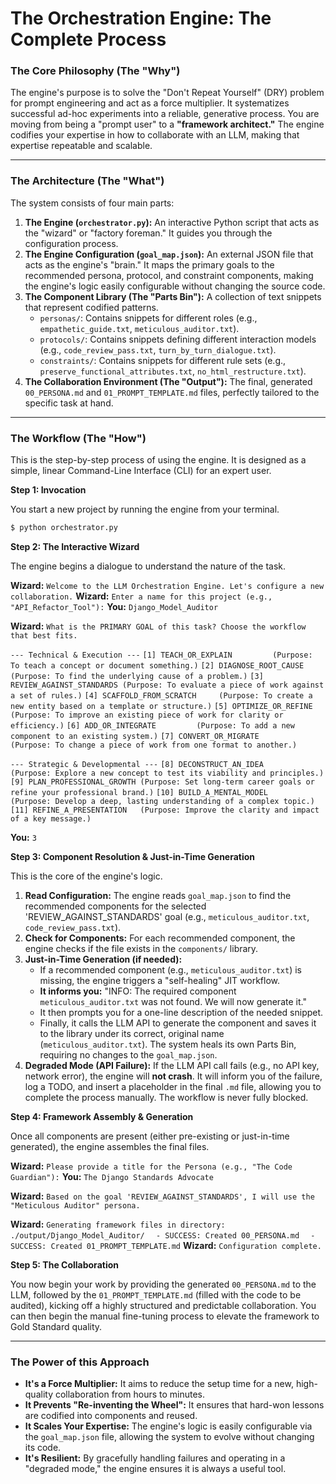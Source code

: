 # The Orchestration Engine: The Complete Process

### **The Core Philosophy (The "Why")**

The engine's purpose is to solve the "Don't Repeat Yourself" (DRY) problem for prompt engineering and act as a force multiplier. It systematizes successful ad-hoc experiments into a reliable, generative process. You are moving from being a "prompt user" to a **"framework architect."** The engine codifies your expertise in how to collaborate with an LLM, making that expertise repeatable and scalable.

---

### **The Architecture (The "What")**

The system consists of four main parts:

1.  **The Engine (`orchestrator.py`):** An interactive Python script that acts as the "wizard" or "factory foreman." It guides you through the configuration process.
2.  **The Engine Configuration (`goal_map.json`):** An external JSON file that acts as the engine's "brain." It maps the primary goals to the recommended persona, protocol, and constraint components, making the engine's logic easily configurable without changing the source code.
3.  **The Component Library (The "Parts Bin"):** A collection of text snippets that represent codified patterns.
    - `personas/`: Contains snippets for different roles (e.g., `empathetic_guide.txt`, `meticulous_auditor.txt`).
    - `protocols/`: Contains snippets defining different interaction models (e.g., `code_review_pass.txt`, `turn_by_turn_dialogue.txt`).
    - `constraints/`: Contains snippets for different rule sets (e.g., `preserve_functional_attributes.txt`, `no_html_restructure.txt`).
4.  **The Collaboration Environment (The "Output"):** The final, generated `00_PERSONA.md` and `01_PROMPT_TEMPLATE.md` files, perfectly tailored to the specific task at hand.

---

### **The Workflow (The "How")**

This is the step-by-step process of using the engine. It is designed as a simple, linear Command-Line Interface (CLI) for an expert user.

**Step 1: Invocation**

You start a new project by running the engine from your terminal.

```bash
$ python orchestrator.py
```

**Step 2: The Interactive Wizard**

The engine begins a dialogue to understand the nature of the task.

**Wizard:** `Welcome to the LLM Orchestration Engine. Let's configure a new collaboration.`
**Wizard:** `Enter a name for this project (e.g., "API_Refactor_Tool"):`
**You:** `Django_Model_Auditor`

**Wizard:** `What is the PRIMARY GOAL of this task? Choose the workflow that best fits.`

`--- Technical & Execution ---`
`[1] TEACH_OR_EXPLAIN         (Purpose: To teach a concept or document something.)`
`[2] DIAGNOSE_ROOT_CAUSE      (Purpose: To find the underlying cause of a problem.)`
`[3] REVIEW_AGAINST_STANDARDS (Purpose: To evaluate a piece of work against a set of rules.)`
`[4] SCAFFOLD_FROM_SCRATCH     (Purpose: To create a new entity based on a template or structure.)`
`[5] OPTIMIZE_OR_REFINE       (Purpose: To improve an existing piece of work for clarity or efficiency.)`
`[6] ADD_OR_INTEGRATE         (Purpose: To add a new component to an existing system.)`
`[7] CONVERT_OR_MIGRATE       (Purpose: To change a piece of work from one format to another.)`

`--- Strategic & Developmental ---`
`[8] DECONSTRUCT_AN_IDEA      (Purpose: Explore a new concept to test its viability and principles.)`
`[9] PLAN_PROFESSIONAL_GROWTH (Purpose: Set long-term career goals or refine your professional brand.)`
`[10] BUILD_A_MENTAL_MODEL    (Purpose: Develop a deep, lasting understanding of a complex topic.)`
`[11] REFINE_A_PRESENTATION   (Purpose: Improve the clarity and impact of a key message.)`

**You:** `3`

**Step 3: Component Resolution & Just-in-Time Generation**

This is the core of the engine's logic.

1.  **Read Configuration:** The engine reads `goal_map.json` to find the recommended components for the selected 'REVIEW_AGAINST_STANDARDS' goal (e.g., `meticulous_auditor.txt`, `code_review_pass.txt`).
2.  **Check for Components:** For each recommended component, the engine checks if the file exists in the `components/` library.
3.  **Just-in-Time Generation (if needed):**
    - If a recommended component (e.g., `meticulous_auditor.txt`) is missing, the engine triggers a "self-healing" JIT workflow.
    - **It informs you:** "INFO: The required component `meticulous_auditor.txt` was not found. We will now generate it."
    - It then prompts you for a one-line description of the needed snippet.
    - Finally, it calls the LLM API to generate the component and saves it to the library under its correct, original name (`meticulous_auditor.txt`). The system heals its own Parts Bin, requiring no changes to the `goal_map.json`.
4.  **Degraded Mode (API Failure):** If the LLM API call fails (e.g., no API key, network error), the engine will **not crash**. It will inform you of the failure, log a TODO, and insert a placeholder in the final `.md` file, allowing you to complete the process manually. The workflow is never fully blocked.

**Step 4: Framework Assembly & Generation**

Once all components are present (either pre-existing or just-in-time generated), the engine assembles the final files.

**Wizard:** `Please provide a title for the Persona (e.g., "The Code Guardian"):`
**You:** `The Django Standards Advocate`

**Wizard:** `Based on the goal 'REVIEW_AGAINST_STANDARDS', I will use the "Meticulous Auditor" persona.`

**Wizard:** `Generating framework files in directory: ./output/Django_Model_Auditor/`
`  - SUCCESS: Created 00_PERSONA.md`
`  - SUCCESS: Created 01_PROMPT_TEMPLATE.md`
**Wizard:** `Configuration complete.`

**Step 5: The Collaboration**

You now begin your work by providing the generated `00_PERSONA.md` to the LLM, followed by the `01_PROMPT_TEMPLATE.md` (filled with the code to be audited), kicking off a highly structured and predictable collaboration. You can then begin the manual fine-tuning process to elevate the framework to Gold Standard quality.

---

### The Power of this Approach

- **It's a Force Multiplier:** It aims to reduce the setup time for a new, high-quality collaboration from hours to minutes.
- **It Prevents "Re-inventing the Wheel":** It ensures that hard-won lessons are codified into components and reused.
- **It Scales Your Expertise:** The engine's logic is easily configurable via the `goal_map.json` file, allowing the system to evolve without changing its code.
- **It's Resilient:** By gracefully handling failures and operating in a "degraded mode," the engine ensures it is always a useful tool.